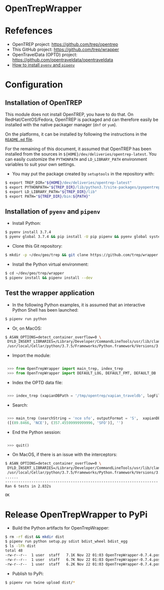 OpenTrepWrapper
===============

# Refefences
* OpenTREP project: https://github.com/trep/opentrep
* This GitHub project: https://github.com/trep/wrapper
* OpenTravelData (OPTD) project: https://github.com/opentraveldata/opentraveldata
* [How to install `pyenv` and `pipenv`](https://github.com/machine-learning-helpers/induction-python/tree/master/installation/virtual-env)

# Configuration

## Installation of OpenTREP
This module does not install OpenTREP, you have to do that.
On RedHat/CentOS/Fedora, OpenTREP is packaged and can therefore easily
be installed with the native packager manager (`dnf` or `yum`).

On the platforms, it can be installed by following the instructions
in the [`README.md` file](https://github.com/trep/opentrep/tree/master/README.md).

For the remaining of this document, it assumed that OpenTREP has been
installed from the sources in `${HOME}/dev/deliveries/opentrep-latest`.
You can easily customize the `PYTHONPATH` and `LD_LIBRARY_PATH`
environment variables to suit your own settings.

* You may put the package created by `setuptools` in the repository with:
```bash
$ export TREP_DIR="${HOME}/dev/deliveries/opentrep-latest"
$ export PYTHONPATH="${TREP_DIR}/lib/python3.7/site-packages/pyopentrep:${TREP_DIR}/lib"
$ export LD_LIBRARY_PATH="${TREP_DIR}/lib"
$ export PATH="${TREP_DIR}/bin:${PATH}"
```

## Installation of `pyenv` and `pipenv`
* Install Python:
```bash
$ pyenv install 3.7.4
$ pyenv global 3.7.4 && pip install -U pip pipenv && pyenv global system
```

* Clone this Git repository:
```bash
$ mkdir -p ~/dev/geo/trep && git clone https://github.com/trep/wrapper.git ~/dev/geo/trep/wrapper
```

* Install the Python virtual environment:
```bash
$ cd ~/dev/geo/trep/wrapper
$ pipenv install && pipenv install --dev
```

## Test the wrapper application
* In the following Python examples, it is assumed that an interactive
  Python Shell has been launched:
```bash
$ pipenv run python
```

* Or, on MacOS:
```bash
$ ASAN_OPTIONS=detect_container_overflow=0 \
 DYLD_INSERT_LIBRARIES=/Library/Developer/CommandLineTools/usr/lib/clang/11.0.0/lib/darwin/libclang_rt.asan_osx_dynamic.dylib \
 /usr/local/Cellar/python/3.7.5/Frameworks/Python.framework/Versions/3.7/Resources/Python.app/Contents/MacOS/Python
```

* Import the module:
```python

 >>> from OpenTrepWrapper import main_trep, index_trep
 >>> from OpenTrepWrapper import DEFAULT_LOG, DEFAULT_FMT, DEFAULT_DB

```

* Index the OPTD data file:
```python

 >>> index_trep (xapianDBPath = '/tmp/opentrep/xapian_traveldb', logFilePath = '/tmp/opentrep/opeentrep-indexer.log', verbose = False)

```

* Search:
```python

 >>> main_trep (searchString = 'nce sfo', outputFormat = 'S',  xapianDBPath = '/tmp/opentrep/xapian_traveldb',  logFilePath = '/tmp/opentrep/opeentrep-searcher.log',  verbose = False)
 ([(89.8466, 'NCE'), (357.45599999999996, 'SFO')], '')

```

* End the Python session:
```python

 >>> quit()

```

* On MacOS, if there is an issue with the interceptors:
```bash
$ ASAN_OPTIONS=detect_container_overflow=0 \
 DYLD_INSERT_LIBRARIES=/Library/Developer/CommandLineTools/usr/lib/clang/11.0.0/lib/darwin/libclang_rt.asan_osx_dynamic.dylib \
 /usr/local/Cellar/python/3.7.5/Frameworks/Python.framework/Versions/3.7/Resources/Python.app/Contents/MacOS/Python  test.py 
......
----------------------------------------------------------------------
Ran 6 tests in 2.832s

OK
```

# Release OpenTrepWrapper to PyPi
* Build the Python artifacts for OpenTrepWrapper:
```bash
$ rm -rf dist && mkdir dist
$ pipenv run python setup.py sdist bdist_wheel bdist_egg
$ ls -lFh dist
total 48
-rw-r--r--  1 user  staff   7.1K Nov 22 01:03 OpenTrepWrapper-0.7.4.post3-py3-none-any.whl
-rw-r--r--  1 user  staff   6.7K Nov 22 01:03 OpenTrepWrapper-0.7.4.post3-py3.7.egg
-rw-r--r--  1 user  staff   6.2K Nov 22 01:03 OpenTrepWrapper-0.7.4.post3.tar.gz
```

* Publish to PyPi:
```bash
$ pipenv run twine upload dist/*
```


